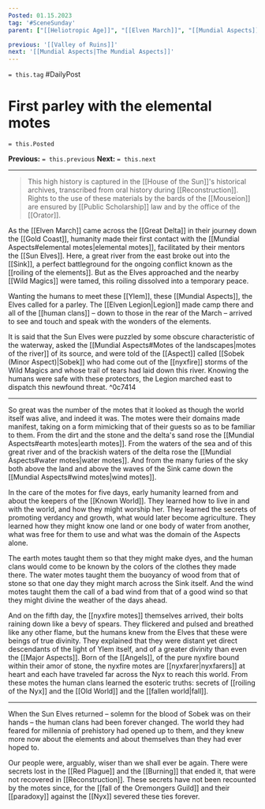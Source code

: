 ```yaml
---
Posted: 01.15.2023
tag: '#SceneSunday'
parent: ["[[Heliotropic Age]]", "[[Elven March]]", "[[Mundial Aspects]]", "[[Known World]]", "[[Discoveries in the Known World]]"]

previous: '[[Valley of Ruins]]'
next: '[[Mundial Aspects|The Mundial Aspects]]'
---
```

`= this.tag` #DailyPost
# First parley with the elemental motes
`= this.Posted`

**Previous:** `= this.previous`
**Next:** `= this.next`

---

> This high history is captured in the [[House of the Sun]]'s historical archives, transcribed from oral history during [[Reconstruction]]. Rights to the use of these materials by the bards of the [[Mouseion]] are ensured by [[Public Scholarship]] law and by the office of the [[Orator]].

As the [[Elven March]] came across the [[Great Delta]] in their journey down the [[Gold Coast]], humanity made their first contact with the [[Mundial Aspects#elemental motes|elemental motes]], facilitated by their mentors the [[Sun Elves]]. Here, a great river from the east broke out into the [[Sink]], a perfect battleground for the ongoing conflict known as the [[roiling of the elements]]. But as the Elves approached and the nearby [[Wild Magics]] were tamed, this roiling dissolved into a temporary peace.

Wanting the humans to meet these [[Ylem]], these [[Mundial Aspects]], the Elves called for a parley. The [[Elven Legion|Legion]] made camp there and all of the [[human clans]] – down to those in the rear of the March – arrived to see and touch and speak with the wonders of the elements.

It is said that the Sun Elves were puzzled by some obscure characteristic of the waterway, asked the [[Mundial Aspects#Motes of the landscapes|motes of the river]] of its source, and were told of the [[Aspect]] called [[Sobek (Minor Aspect)|Sobek]] who had come out of the [[nyxfire]] storms of the Wild Magics and whose trail of tears had laid down this river. Knowing the humans were safe with these protectors, the Legion marched east to dispatch this newfound threat. ^0c7414

---

So great was the number of the motes that it looked as though the world itself was alive, and indeed it was. The motes were their domains made manifest, taking on a form mimicking that of their guests so as to be familiar to them. From the dirt and the stone and the delta's sand rose the [[Mundial Aspects#earth motes|earth motes]]. From the waters of the sea and of this great river and of the brackish waters of the delta rose the [[Mundial Aspects#water motes|water motes]]. And from the many furies of the sky both above the land and above the waves of the Sink came down the [[Mundial Aspects#wind motes|wind motes]].

In the care of the motes for five days, early humanity learned from and about the keepers of the [[Known World]]. They learned how to live in and with the world, and how they might worship her. They learned the secrets of promoting verdancy and growth, what would later become agriculture. They learned how they might know one land or one body of water from another, what was free for them to use and what was the domain of the Aspects alone.

The earth motes taught them so that they might make dyes, and the human clans would come to be known by the colors of the clothes they made there. The water motes taught them the buoyancy of wood from that of stone so that one day they might march across the Sink itself. And the wind motes taught them the call of a bad wind from that of a good wind so that they might divine the weather of the days ahead.

And on the fifth day, the [[nyxfire motes]] themselves arrived, their bolts raining down like a bevy of spears. They flickered and pulsed and breathed like any other flame, but the humans knew from the Elves that these were beings of true divinity. They explained that they were distant yet direct descendants of the light of Ylem itself, and of a greater divinity than even the [[Major Aspects]]. Born of the [[Angels]], of the pure nyxfire bound within their amor of stone, the nyxfire motes are [[nyxfarer|nyxfarers]] at heart and each have traveled far across the Nyx to reach this world. From these motes the human clans learned the esoteric truths: secrets of [[roiling of the Nyx]] and the [[Old World]] and the [[fallen world|fall]].

---

When the Sun Elves returned – solemn for the blood of Sobek was on their hands – the human clans had been forever changed. The world they had feared for millennia of prehistory had opened up to them, and they knew more now about the elements and about themselves than they had ever hoped to.

Our people were, arguably, wiser than we shall ever be again. There were secrets lost in the [[Red Plague]] and the [[Burning]] that ended it, that were not recovered in [[Reconstruction]]. These secrets have not been recounted by the motes since, for the [[fall of the Oremongers Guild]] and their [[paradoxy]] against the [[Nyx]] severed these ties forever.

